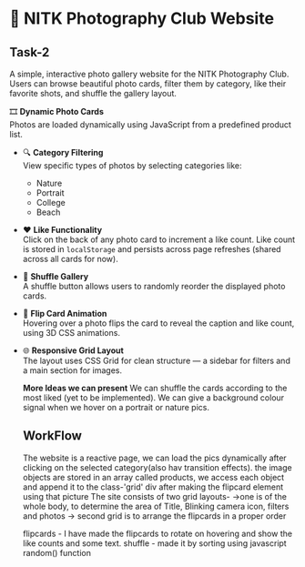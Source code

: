 # 📸 NITK Photography Club Website

## Task-2

A simple, interactive photo gallery website for the NITK Photography Club. Users can browse beautiful photo cards, filter them by category, like their favorite shots, and shuffle the gallery layout.

🎞️ **Dynamic Photo Cards**  
  Photos are loaded dynamically using JavaScript from a predefined product list.

- 🔍 **Category Filtering**  
  View specific types of photos by selecting categories like:
  - Nature
  - Portrait
  - College
  - Beach

- ❤️ **Like Functionality**  
  Click on the back of any photo card to increment a like count. Like count is stored in `localStorage` and persists across page refreshes (shared across all cards for now).

- 🔀 **Shuffle Gallery**  
  A shuffle button allows users to randomly reorder the displayed photo cards.

- 🔁 **Flip Card Animation**  
  Hovering over a photo flips the card to reveal the caption and like count, using 3D CSS animations.

- 🌐 **Responsive Grid Layout**  
  The layout uses CSS Grid for clean structure — a sidebar for filters and a main section for images.

  **More Ideas we can present**
  We can shuffle the cards according to the most liked (yet to be implemented).
  We can give a background colour signal when we hover on a portrait or nature pics.

  ## WorkFlow
  The website is a reactive page, we can load the pics dynamically after clicking on the selected category(also hav transition effects).
  the image objects are stored in an array called products, we access each object and append it to the class-'grid' div after making the flipcard element using that picture
  The site consists of two grid layouts-
  ->one is of the whole body, to determine the area of Title, Blinking camera icon, filters and photos
  -> second grid is to arrange the flipcards in a proper order

  flipcards - I have made the flipcards to rotate on hovering and show the like counts and some text.
  shuffle - made it by sorting using javascript random() function
